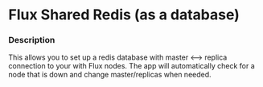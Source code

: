 # Flux Shared Redis (as a database)

### Description

This allows you to set up a redis database with master <--> replica connection to your with Flux nodes. The app will automatically check for a node that is down and change master/replicas when needed.
